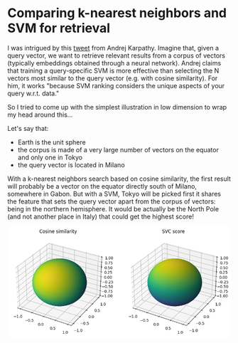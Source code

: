 # Comparing k-nearest neighbors and SVM for retrieval

I was intrigued by this [tweet](https://twitter.com/karpathy/status/1647025230546886658?s=20) from Andrej Karpathy. Imagine that, given a query vector, we want to retrieve relevant results from a corpus of vectors (typically embeddings obtained through a neural network). Andrej claims that training a query-specific SVM is more effective than selecting the N vectors most similar to the query vector (e.g. with cosine similarity). For him, it works "because SVM ranking considers the unique aspects of your query w.r.t. data."

So I tried to come up with the simplest illustration in low dimension to wrap my head around this...

Let's say that:
- Earth is the unit sphere
- the corpus is made of a very large number of vectors on the equator and only one in Tokyo
- the query vector is located in Milano

With a k-nearest neighbors search based on cosine similarity, the first result will probably be a vector on the equator directly south of Milano, somewhere in Gabon. But with a SVM, Tokyo will be picked first it shares the feature that sets the query vector apart from the corpus of vectors: being in the northern hemisphere. It would be actually be the North Pole (and not another place in Italy) that could get the highest score!

![Illustration](illustration.png)
